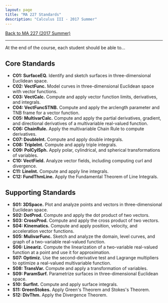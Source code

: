 ```yaml
---
layout: page
title: "MA 227 Standards"
description: "Calculus III - 2017 Summer"
---
```


[Back to MA 227 (2017 Summer)](..)

---

At the end of the course, each student should be able to...

## Core Standards

- **C01: SurfaceEQ.**
  Identify and sketch surfaces in three-dimensional Euclidean space.
- **C02: VectFunc.**
  Model curves in three-dimensional Euclidean space with vector functions.
- **C03: VectCalc.**
  Compute and apply vector function limits, derivatives, and integrals.
- **C04: VectFuncSTNB.**
  Compute and apply the arclength parameter and TNB frame for a vector
  function.
- **C05: MultivarCalc.**
  Compute and apply the partial derivatives, gradient, and directional
  derivatives of a multivariable real-valued function.
- **C06: ChainRule.**
  Apply the multivariable Chain Rule to compute derivatives.
- **C07: DoubleInt.**
  Compute and apply double integrals.
- **C08: TripleInt.**
  Compute and apply triple integrals.
- **C09: PolCylSph.**
  Apply polar, cylindrical, and spherical transformations of variables.
- **C10: VectField.**
  Analyze vector fields, including computing curl and divergence.
- **C11: LineInt.**
  Compute and apply line integrals.
- **C12: FundThmLine.**
  Apply the Fundamental Theorem of Line Integrals.

## Supporting Standards

- **S01: 3DSpace.**
  Plot and analyze points and vectors in three-dimensional Euclidean space.
- **S02: DotProd.**
  Compute and apply the dot product of two vectors.
- **S03: CrossProd.**
  Compute and apply the cross product of two vectors.
- **S04: Kinematics.**
  Compute and apply position, velocity, and acceleration vector functions.
- **S05: MulivarFunc.**
  Sketch and analyze the domain, level curves, and graph of a two-variable
  real-valued function.
- **S06: Lineariz.**
  Compute the linearization of a two-variable real-valued function at a
  point and use it for approximation.
- **S07: Optimiz.**
  Use the second-derivative test and Lagrange multipliers to optimize a
  real-valued multivariable function.
- **S08: TransVar.**
  Compute and apply a transformation of variables.
- **S09: ParamSurf.**
  Parametrize surfaces in three-dimensional Euclidean space.
- **S10: SurfInt.**
  Compute and apply surface integrals.
- **S11: GreenStokes.**
  Apply Green's Theorem and Stokes's Theorem.
- **S12: DivThm.**
  Apply the Divergence Theorem.

